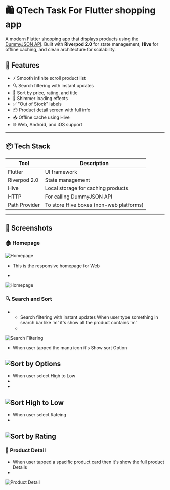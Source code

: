 # 🛍️ QTech Task For Flutter shopping app

A modern Flutter shopping app that displays products using the [DummyJSON API](https://dummyjson.com/products). Built with **Riverpod 2.0** for state management, **Hive** for offline caching, and clean architecture for scalability.

## 📱 Features

- ⚡ Smooth infinite scroll product list
- 🔍 Search filtering with instant updates
- 🔄 Sort by price, rating, and title
- 🧊 Shimmer loading effects
- ✅ "Out of Stock" labels
- 📦 Product detail screen with full info
- 📥 Offline cache using Hive
- 🌐 Web, Android, and iOS support

---

## 📦 Tech Stack

| Tool           | Description                                  |
|----------------|----------------------------------------------|
| Flutter        | UI framework                                 |
| Riverpod 2.0   | State management                             |
| Hive           | Local storage for caching products           |
| HTTP           | For calling DummyJSON API                    |
| Path Provider  | To store Hive boxes (non-web platforms)      |

---

## 📸 Screenshots
### 🏠 Homepage
![Homepage](screenshots/HomePage.png)

- This is the responsive homepage for Web

- 
![Homepage](screenshots/Responsive_for_Web.png)



### 🔍 Search and Sort
- - Search filtering with instant updates When user type something in search bar like 'm' it's show all the product contains 'm'
  - 
![Search Filtering](screenshots/Search_filtering_with_instant_updates.png)

- When user tapped the manu icon it's Show sort Option
  
![Sort by Options](screenshots/Sort_by.png)
- 
- When user select High to Low
- 
- 
![Sort High to Low](screenshots/Sort_By_Hight_to_Low.png)
- 
- When user select Rateing
- 
![Sort by Rating](screenshots/Sort_by_Rateing.png)
- 
### 📄 Product Detail
- When user tapped a spacific product card then it's show the full product Details
- 
![Product Detail](screenshots/Product_Details.png)






